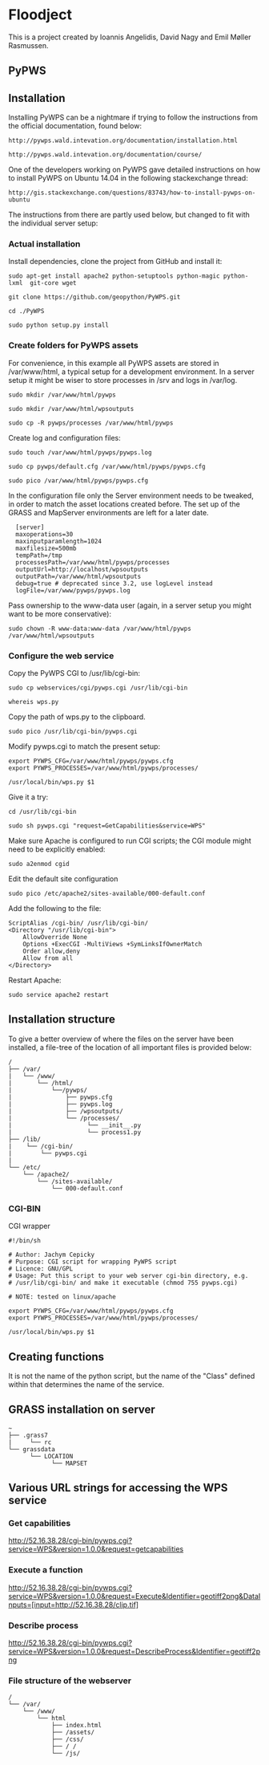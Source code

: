 # Floodject

This is a project created by Ioannis Angelidis, David Nagy and Emil Møller Rasmussen.  

## PyPWS

## Installation

Installing PyWPS can be a nightmare if trying to follow the instructions from the official documentation, found below:

```
http://pywps.wald.intevation.org/documentation/installation.html
```

```
http://pywps.wald.intevation.org/documentation/course/
```

One of the developers working on PyWPS gave detailed instructions on how to install PyWPS on Ubuntu 14.04 in the following stackexchange thread:

```
http://gis.stackexchange.com/questions/83743/how-to-install-pywps-on-ubuntu
```

The instructions from there are partly used below, but changed to fit with the individual server setup:

### Actual installation

Install dependencies, clone the project from GitHub and install it:

```
sudo apt-get install apache2 python-setuptools python-magic python-lxml  git-core wget

git clone https://github.com/geopython/PyWPS.git

cd ./PyWPS

sudo python setup.py install
```

### Create folders for PyWPS assets

For convenience, in this example all PyWPS assets are stored in /var/www/html, a typical setup for a development environment. In a server setup it might be wiser to store processes in /srv and logs in /var/log.

```
sudo mkdir /var/www/html/pywps

sudo mkdir /var/www/html/wpsoutputs

sudo cp -R pywps/processes /var/www/html/pywps
```

Create log and configuration files:

```
sudo touch /var/www/html/pywps/pywps.log

sudo cp pywps/default.cfg /var/www/html/pywps/pywps.cfg

sudo pico /var/www/html/pywps/pywps.cfg
```

In the configuration file only the Server environment needs to be tweaked, in order to match the asset locations created before. The set up of the GRASS and MapServer environments are left for a later date.

```
  [server]
  maxoperations=30
  maxinputparamlength=1024
  maxfilesize=500mb
  tempPath=/tmp
  processesPath=/var/www/html/pywps/processes
  outputUrl=http://localhost/wpsoutputs
  outputPath=/var/www/html/wpsoutputs
  debug=true # deprecated since 3.2, use logLevel instead
  logFile=/var/www/pywps/pywps.log
```

Pass ownership to the www-data user (again, in a server setup you might want to be more conservative):

```
sudo chown -R www-data:www-data /var/www/html/pywps /var/www/html/wpsoutputs
```

### Configure the web service

Copy the PyWPS CGI to /usr/lib/cgi-bin:

```
sudo cp webservices/cgi/pywps.cgi /usr/lib/cgi-bin

whereis wps.py
```

Copy the path of wps.py to the clipboard.

```
sudo pico /usr/lib/cgi-bin/pywps.cgi
```

Modify pywps.cgi to match the present setup:

```
export PYWPS_CFG=/var/www/html/pywps/pywps.cfg
export PYWPS_PROCESSES=/var/www/html/pywps/processes/

/usr/local/bin/wps.py $1
```

Give it a try:

```
cd /usr/lib/cgi-bin

sudo sh pywps.cgi "request=GetCapabilities&service=WPS"
```

Make sure Apache is configured to run CGI scripts; the CGI module might need to be explicitly enabled:

```
sudo a2enmod cgid
```

Edit the default site configuration

```
sudo pico /etc/apache2/sites-available/000-default.conf
```

Add the following to the file:

```
ScriptAlias /cgi-bin/ /usr/lib/cgi-bin/
<Directory "/usr/lib/cgi-bin">
    AllowOverride None
    Options +ExecCGI -MultiViews +SymLinksIfOwnerMatch
    Order allow,deny
    Allow from all
</Directory>
```

Restart Apache:

```
sudo service apache2 restart
```

## Installation structure
To give a better overview of where the files on the server have been installed, a file-tree of the location of all important files is provided below:

```
/
├── /var/
|   └── /www/
|       └── /html/
|           └──/pywps/
|               ├── pywps.cfg
|               ├── pywps.log
|               ├── /wpsoutputs/
|               └── /processes/
|                     └── __init__.py
|                     └── process1.py
├── /lib/
|    └── /cgi-bin/
|        └── pywps.cgi
|
└── /etc/
    └── /apache2/
        └── /sites-available/
            └── 000-default.conf
```

### CGI-BIN

CGI wrapper

```
#!/bin/sh

# Author: Jachym Cepicky
# Purpose: CGI script for wrapping PyWPS script
# Licence: GNU/GPL
# Usage: Put this script to your web server cgi-bin directory, e.g.
# /usr/lib/cgi-bin/ and make it executable (chmod 755 pywps.cgi)

# NOTE: tested on linux/apache

export PYWPS_CFG=/var/www/html/pywps/pywps.cfg
export PYWPS_PROCESSES=/var/www/html/pywps/processes/

/usr/local/bin/wps.py $1
```

## Creating functions
It is not the name of the python script, but the name of the "Class" defined within that determines the name of the service.

## GRASS installation on server

```
~
├── .grass7
|     └── rc
└── grassdata
      └── LOCATION
            └── MAPSET

```

## Various URL strings for accessing the WPS service
### Get capabilities
http://52.16.38.28/cgi-bin/pywps.cgi?service=WPS&version=1.0.0&request=getcapabilities

### Execute a function
http://52.16.38.28/cgi-bin/pywps.cgi?service=WPS&version=1.0.0&request=Execute&Identifier=geotiff2png&DataInputs=[input=http://52.16.38.28/clip.tif]

### Describe process
http://52.16.38.28/cgi-bin/pywps.cgi?service=WPS&version=1.0.0&request=DescribeProcess&Identifier=geotiff2png

### File structure of the webserver

```
/
└── /var/
    └── /www/
        └── html
            ├── index.html
            ├── /assets/
            ├── /css/
            ├── / /
            └── /js/
```
